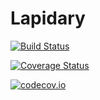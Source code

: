# Lapidary

[![Build Status](https://travis-ci.org/MichaelHatherly/Lapidary.jl.svg?branch=master)](https://travis-ci.org/MichaelHatherly/Lapidary.jl)

[![Coverage Status](https://coveralls.io/repos/MichaelHatherly/Lapidary.jl/badge.svg?branch=master&service=github)](https://coveralls.io/github/MichaelHatherly/Lapidary.jl?branch=master)

[![codecov.io](http://codecov.io/github/MichaelHatherly/Lapidary.jl/coverage.svg?branch=master)](http://codecov.io/github/MichaelHatherly/Lapidary.jl?branch=master)
